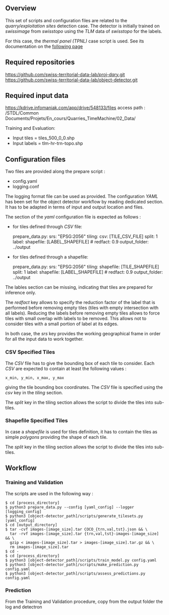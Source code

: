 ## Overview

This set of scripts and configuration files are related to the _quarry/exploitation sites_ detection case. The detector is initially trained on _swissimage_ from _swisstopo_ using the _TLM_ data of _swisstopo_ for the labels.

For this case, the _thermal panel (TPNL)_ case script is used. See its documentation on the [following page](../interface_proj-tpnl)

## Required repositories
https://github.com/swiss-territorial-data-lab/proj-dqry.git
https://github.com/swiss-territorial-data-lab/object-detector.git

## Required input data
https://kdrive.infomaniak.com/app/drive/548133/files
access path : /STDL/Common Documents/Projets/En_cours/Quarries_TimeMachine/02_Data/

Training and Evaluation:
* Input tiles = tiles_500_0_0.shp
* Input labels = tlm-hr-trn-topo.shp

## Configuration files

Two files are provided along the prepare script :

* config.yaml
* logging.conf

The logging format file can be used as provided. 
The configuration _YAML_ has been set for the object detector workflow by reading dedicated section. It has to be adapted in terms of input and output location and files.

The section of the _yaml_ configuration file is expected as follows :

* for tiles defined through _CSV_ file:

    prepare_data.py:
      srs: "EPSG:2056"
      tiling:
        csv: [TILE_CSV_FILE]
        split: 1
      label:
        shapefile: [LABEL_SHAPEFILE]
       # redfact: 0.9
      output_folder: ../output

* for tiles defined through a shapefile:

    prepare_data.py:
      srs: "EPSG:2056"
      tiling:
        shapefile: [TILE_SHAPEFILE]
        split: 1
      label:
        shapefile: [LABEL_SHAPEFILE]
       # redfact: 0.9
      output_folder: ../output

The lables section can be missing, indicating that tiles are prepared for inference only.

The _redfact_ key allows to specify the reduction factor of the label that is performed before removing empty tiles (tiles with empty intersection with all labels). Reducing the labels before removing empty tiles allows to force tiles with small overlap with labels to be removed. This allows not to consider tiles with a small portion of label at its edges.

In both case, the _srs_ key provides the working geographical frame in order for all the input data to work together.

### CSV Specified Tiles

The _CSV_ file has to give the bounding box of each tile to consider. Each _CSV_ are expected to contain at least the following values :

    x_min, y_min, x_max, y_max

giving the tile bounding box coordinates. The _CSV_ file is specified using the _csv_ key in the _tiling_ section.

The _split_ key in the tiling section allows the script to divide the tiles into sub-tiles.

### Shapefile Specified Tiles

In case a _shapefile_ is used for tiles definition, it has to contain the tiles as simple _polygons_ providing the shape of each tile.

The _split_ key in the tiling section allows the script to divide the tiles into sub-tiles.

## Workflow

### Training and Validation

The scripts are used in the following way :

    $ cd [process_directory]
    $ python3 prepare_data.py --config [yaml_config] --logger [logging_config]
    $ python3 [object-detector_path]/scripts/generate_tilesets.py [yaml_config]
    $ cd [output_directory]
    $ tar -cvf images-[image_size].tar COCO_{trn,val,tst}.json && \
      tar -rvf images-[image_size].tar {trn,val,tst}-images-[image_size] && \
      gzip < images-[image_size].tar > images-[image_size].tar.gz && \
      rm images-[image_size].tar
    $ cd -
    $ cd [process_directory]
    $ python3 [object-detector_path]/scripts/train_model.py config.yaml
    $ python3 [object-detector_path]/scripts/make_prediction.py config.yaml
    $ python3 [object-detector_path]/scripts/assess_predictions.py config.yaml

### Prediction

From the Training and Validation procedure, copy from the output folder the log and detectron  